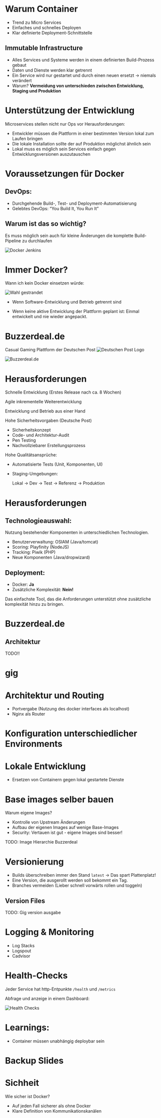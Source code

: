 
Warum Container
=================
* Trend zu Micro Services
* Einfaches und schnelles Deployen
* Klar definierte Deployment-Schnittstelle

Immutable Infrastructure
-------------------------
* Alles Services und Systeme werden in einem definierten Build-Prozess gebaut
* Daten und Dienste werden klar getrennt
* Ein Service wird nur gestartet und durch einen neuen ersetzt -> niemals verändert
* Warum? __Vermeidung von unterschieden zwischen Entwicklung, Staging und Produktion__

Unterstützung der Entwicklung
===============================

Microservices stellen nicht nur Ops vor Herausforderungen:

- Entwickler müssen die Plattform in einer bestimmten Version lokal zum Laufen bringen
- Die lokale Installation sollte der auf Produktion möglichst ähnlich sein
- Lokal muss es möglich sein Services einfach gegen Entwicklungsversionen auszutauschen

Voraussetzungen für Docker
===============================

DevOps:
----------

- Durchgehende Build-, Test- und Deployment-Automatisierung
- Gelebtes DevOps: “You Build It, You Run It”

Warum ist das so wichtig?
----------------------------

Es muss möglich sein auch für kleine Änderungen die komplette Build-Pipeline zu durchlaufen

![Docker Jenkins](images/docker_jenkins.png)

Immer Docker?
====================

Wann ich kein Docker einsetzen würde:

![Wahl gestrandet](images/pottwal_gestrandet.jpg)

- Wenn Software-Entwicklung und Betrieb getrennt sind

- Wenn keine aktive Entwicklung der Plattform geplant ist: Einmal entwickelt und nie wieder angepackt.

Buzzerdeal.de
=================

Casual Gaming Plattform der Deutschen Post ![Deutschen Post Logo](images/post_logo.png)

![Buzzerdeal.de](images/buzzerdeal.png)


Herausforderungen
=================

Schnelle Entwicklung (Erstes Release nach ca. 8 Wochen)

Agile inkrementelle Weiterentwicklung

Entwicklung und Betrieb aus einer Hand

Hohe Sicherheitsvorgaben (Deutsche Post)

- Sicherheitskonzept
- Code- und Architektur-Audit
- Pen Testing
- Nachvollziebarer Erstellungsprozess

Hohe Qualitätsansprüche:

- Automatisierte Tests (Unit, Komponenten, UI)
- Staging-Umgebungen:

  Lokal -> Dev -> Test -> Referenz -> Produktion

Herausforderungen
====================

Technologieauswahl:
-------------------
Nutzung bestehender Komponenten in unterschiedlichen Technologien.

- Benutzerverwaltung: OSIAM (Java/tomcat)
- Scoring: Playfinity (NodeJS)
- Tracking: Piwik (PHP)
- Neue Komponenten (Java/dropwizard)

Deployment:
------------
- Docker: __Ja__
- Zusätzliche Komplexität: __Nein!__

Das einfachste Tool, das die Anforderungen unterstützt ohne zusätzliche komplexität hinzu zu bringen.

Buzzerdeal.de
=================

Architektur
--------------

TODO!!

gig
=================

Architektur und Routing
=======================
* Portvergabe (Nutzung des docker interfaces als localhost)
* Nginx als Router

Konfiguration unterschiedlicher Environments
=================

Lokale Entwicklung
====================
* Ersetzen von Containern gegen lokal gestartete Dienste

Base images selber bauen
====================
Warum eigene Images?
- Kontrolle von Upstream Änderungen
- Aufbau der eigenen Images auf wenige Base-Images
- Security: Vertauen ist gut - eigene Images sind besser!

TODO: Image Hierarchie Buzzerdeal

Versionierung
=================
- Builds überschreiben immer den Stand `latest` -> Das spart Plattenplatz!
- Eine Version, die ausgerollt werden soll bekommt ein Tag.
- Branches vermeiden (Lieber schnell vorwärts rollen und toggeln)

Version Files
-----------------
TODO: Gig version ausgabe


Logging & Monitoring
======================
* Log Stacks
* Logspout
* Cadvisor

Health-Checks
==============
Jeder Service hat http-Entpunkte `/health` und `/metrics`

Abfrage und anzeige in einem Dashboard:

![Health Checks](images/health.png)

Learnings:
=================
* Container müssen unabhängig deploybar sein



Backup Slides
================

Sichheit
=================
Wie sicher ist Docker?
* Auf jeden Fall sicherer als ohne Docker
* Klare Definition von Kommunikationskanälen
